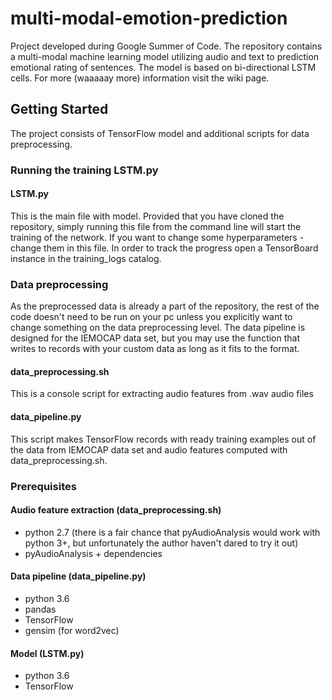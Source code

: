 # multi-modal-emotion-prediction

Project developed during Google Summer of Code.
The repository contains a multi-modal machine learning model utilizing audio and text to prediction emotional rating of sentences. The model is based on bi-directional LSTM cells.
For more (waaaaay more) information visit the wiki page.

## Getting Started

The project consists of TensorFlow model and additional scripts for data preprocessing. 

### Running the training LSTM.py

#### LSTM.py
This is the main file with model. Provided that you have cloned the repository, simply running this file from the command line will start the training of the network. If you want to change some hyperparameters - change them in this file. In order to track the progress open a TensorBoard instance in the training_logs catalog.

### Data preprocessing
As the preprocessed data is already a part of the repository, the rest of the code doesn't need to be run on your pc unless you explicitly want to change something on the data preprocessing level. The data pipeline is designed for the IEMOCAP data set, but you may use the function that writes to records with your custom data as long as it fits to the format.

#### data_preprocessing.sh
This is a console script for extracting audio features from .wav audio files

#### data_pipeline.py
This script makes TensorFlow records with ready training examples out of the data from IEMOCAP data set and audio features computed with data_preprocessing.sh.


### Prerequisites


#### Audio feature extraction (data_preprocessing.sh)

- python 2.7 (there is a fair chance that pyAudioAnalysis would work with python 3+, but unfortunately the author haven't dared to try it out)
- pyAudioAnalysis + dependencies


#### Data pipeline (data_pipeline.py)

- python 3.6
- pandas
- TensorFlow
- gensim (for word2vec)

#### Model (LSTM.py)

- python 3.6
- TensorFlow

